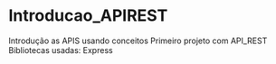 # Introducao_APIREST
 Introdução as APIS usando conceitos
 Primeiro projeto com API_REST
 Bibliotecas usadas: Express
